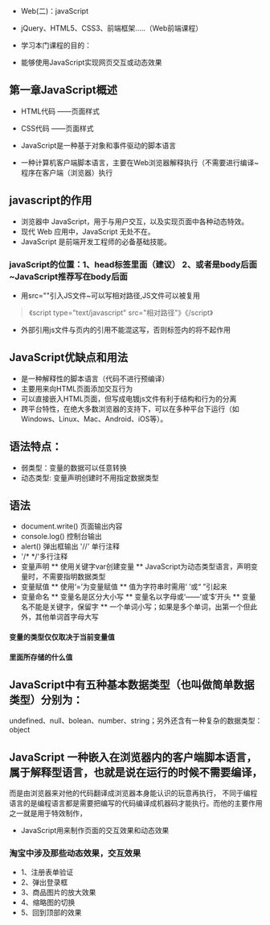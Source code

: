 * Web(二)：javaScript
* jQuery、HTML5、CSS3、前端框架.....（Web前端课程）

* 学习本门课程的目的：
* 能够使用JavaScript实现网页交互或动态效果


## 第一章JavaScript概述
* HTML代码 ——页面样式
* CSS代码 ——页面样式

* JavaScript是一种基于对象和事件驱动的脚本语言 
* 一种计算机客户端脚本语言，主要在Web浏览器解释执行（不需要进行编译~程序在客户端（浏览器）执行

## javascript的作用
* 浏览器中 JavaScript，用于与用户交互，以及实现页面中各种动态特效。
* 现代 Web 应用中，JavaScript 无处不在。
* JavaScript 是前端开发工程师的必备基础技能。

### javaScript的位置：1、head标签里面（建议） 2、或者是body后面~JavaScript推荐写在body后面
* 用src=""引入JS文件~可以写相对路径,JS文件可以被复用

> 《script type="text/javascript" src="相对路径"》《/script》

* 外部引用js文件与页内的引用不能混这写，否则标签内的将不起作用


## JavaScript优缺点和用法
* 是一种解释性的脚本语言（代码不进行预编译）
* 主要用来向HTML页面添加交互行为
* 可以直接嵌入HTML页面，但写成电镀js文件有利于结构和行为的分离
* 跨平台特性，在绝大多数浏览器的支持下，可以在多种平台下运行（如Windows、Linux、Mac、Android、iOS等）。

## 语法特点：
* 弱类型：变量的数据可以任意转换
* 动态类型:  变量声明创建时不用指定数据类型

## 语法
* document.write() 页面输出内容
* console.log() 控制台输出
* alert() 弹出框输出
'//' 单行注释
* '/* */'多行注释
* 变量声明
** 使用关键字var创建变量
** JavaScript为动态类型语言，声明变量时，不需要指明数据类型
* 变量赋值
** 使用‘=’为变量赋值
** 值为字符串时需用‘ ’或“ ”引起来
* 变量命名
** 变量名是区分大小写
** 变量名以字母或‘——’或‘$’开头
** 变量名不能是关键字，保留字
** 一个单词小写；如果是多个单词，出第一个但此外，其他单词首字母大写

#### 变量的类型仅仅取决于当前变量值
#### 里面所存储的什么值

## JavaScript中有五种基本数据类型（也叫做简单数据类型）分别为：
undefined、null、bolean、number、string；另外还含有一种复杂的数据类型：object

## JavaScript 一种嵌入在浏览器内的客户端脚本语言，属于解释型语言，也就是说在运行的时候不需要编译，
而是由浏览器来对他的代码翻译成浏览器本身能认识的玩意再执行，
不同于编程语言的是编程语言都是需要把编写的代码编译成机器码才能执行。而他的主要作用之一就是用于特效制作，
* JavaScript用来制作页面的交互效果和动态效果

### 淘宝中涉及那些动态效果，交互效果
* 1、注册表单验证
* 2、弹出登录框
* 3、商品图片的放大效果
* 4、缩略图的切换
* 5、回到顶部的效果 